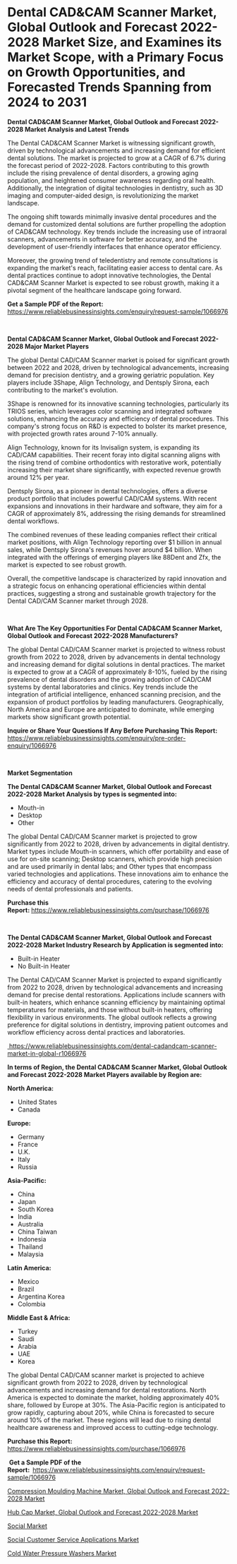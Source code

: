 <p><h1>Dental CAD&CAM Scanner Market, Global Outlook and Forecast 2022-2028 Market Size, and Examines its Market Scope, with a Primary Focus on Growth Opportunities, and Forecasted Trends Spanning from 2024 to 2031</h1></p><p><strong>Dental CAD&CAM Scanner Market, Global Outlook and Forecast 2022-2028 Market Analysis and Latest Trends</strong></p>
<p><p>The Dental CAD&CAM Scanner Market is witnessing significant growth, driven by technological advancements and increasing demand for efficient dental solutions. The market is projected to grow at a CAGR of 6.7% during the forecast period of 2022-2028. Factors contributing to this growth include the rising prevalence of dental disorders, a growing aging population, and heightened consumer awareness regarding oral health. Additionally, the integration of digital technologies in dentistry, such as 3D imaging and computer-aided design, is revolutionizing the market landscape.</p><p>The ongoing shift towards minimally invasive dental procedures and the demand for customized dental solutions are further propelling the adoption of CAD&CAM technology. Key trends include the increasing use of intraoral scanners, advancements in software for better accuracy, and the development of user-friendly interfaces that enhance operator efficiency. </p><p>Moreover, the growing trend of teledentistry and remote consultations is expanding the market's reach, facilitating easier access to dental care. As dental practices continue to adopt innovative technologies, the Dental CAD&CAM Scanner Market is expected to see robust growth, making it a pivotal segment of the healthcare landscape going forward.</p></p>
<p><strong>Get a Sample PDF of the Report:&nbsp;</strong> <a href="https://www.reliablebusinessinsights.com/enquiry/request-sample/1066976?utm_campaign=60&utm_medium=2&utm_source=Github&utm_content=ia&utm_term=04122024&utm_id=dental-cadcam-scanner-market-global-outlook-and-forecast-2022-2028">https://www.reliablebusinessinsights.com/enquiry/request-sample/1066976</a></p>
<p>&nbsp;</p>
<p><strong>Dental CAD&CAM Scanner Market, Global Outlook and Forecast 2022-2028 Major Market Players</strong></p>
<p><p>The global Dental CAD/CAM Scanner market is poised for significant growth between 2022 and 2028, driven by technological advancements, increasing demand for precision dentistry, and a growing geriatric population. Key players include 3Shape, Align Technology, and Dentsply Sirona, each contributing to the market's evolution.</p><p>3Shape is renowned for its innovative scanning technologies, particularly its TRIOS series, which leverages color scanning and integrated software solutions, enhancing the accuracy and efficiency of dental procedures. This company's strong focus on R&D is expected to bolster its market presence, with projected growth rates around 7-10% annually.</p><p>Align Technology, known for its Invisalign system, is expanding its CAD/CAM capabilities. Their recent foray into digital scanning aligns with the rising trend of combine orthodontics with restorative work, potentially increasing their market share significantly, with expected revenue growth around 12% per year.</p><p>Dentsply Sirona, as a pioneer in dental technologies, offers a diverse product portfolio that includes powerful CAD/CAM systems. With recent expansions and innovations in their hardware and software, they aim for a CAGR of approximately 8%, addressing the rising demands for streamlined dental workflows.</p><p>The combined revenues of these leading companies reflect their critical market positions, with Align Technology reporting over $1 billion in annual sales, while Dentsply Sirona's revenues hover around $4 billion. When integrated with the offerings of emerging players like 88Dent and Zfx, the market is expected to see robust growth.</p><p>Overall, the competitive landscape is characterized by rapid innovation and a strategic focus on enhancing operational efficiencies within dental practices, suggesting a strong and sustainable growth trajectory for the Dental CAD/CAM Scanner market through 2028.</p></p>
<p>&nbsp;</p>
<p><strong>What Are The Key Opportunities For Dental CAD&CAM Scanner Market, Global Outlook and Forecast 2022-2028 Manufacturers?</strong></p>
<p><p>The global Dental CAD/CAM Scanner market is projected to witness robust growth from 2022 to 2028, driven by advancements in dental technology and increasing demand for digital solutions in dental practices. The market is expected to grow at a CAGR of approximately 8-10%, fueled by the rising prevalence of dental disorders and the growing adoption of CAD/CAM systems by dental laboratories and clinics. Key trends include the integration of artificial intelligence, enhanced scanning precision, and the expansion of product portfolios by leading manufacturers. Geographically, North America and Europe are anticipated to dominate, while emerging markets show significant growth potential.</p></p>
<p><strong>Inquire or Share Your Questions If Any Before Purchasing This Report:</strong> <a href="https://www.reliablebusinessinsights.com/enquiry/pre-order-enquiry/1066976?utm_campaign=60&utm_medium=2&utm_source=Github&utm_content=ia&utm_term=04122024&utm_id=dental-cadcam-scanner-market-global-outlook-and-forecast-2022-2028">https://www.reliablebusinessinsights.com/enquiry/pre-order-enquiry/1066976</a></p>
<p>&nbsp;</p>
<p><strong>Market Segmentation</strong></p>
<p><strong>The Dental CAD&CAM Scanner Market, Global Outlook and Forecast 2022-2028 Market Analysis by types is segmented into:</strong></p>
<p><ul><li>Mouth-in</li><li>Desktop</li><li>Other</li></ul></p>
<p><p>The global Dental CAD/CAM Scanner market is projected to grow significantly from 2022 to 2028, driven by advancements in digital dentistry. Market types include Mouth-in scanners, which offer portability and ease of use for on-site scanning; Desktop scanners, which provide high precision and are used primarily in dental labs; and Other types that encompass varied technologies and applications. These innovations aim to enhance the efficiency and accuracy of dental procedures, catering to the evolving needs of dental professionals and patients.</p></p>
<p><strong>Purchase this Report:&nbsp;</strong><a href="https://www.reliablebusinessinsights.com/purchase/1066976?utm_campaign=60&utm_medium=2&utm_source=Github&utm_content=ia&utm_term=04122024&utm_id=dental-cadcam-scanner-market-global-outlook-and-forecast-2022-2028">https://www.reliablebusinessinsights.com/purchase/1066976</a></p>
<p>&nbsp;</p>
<p><strong>The Dental CAD&CAM Scanner Market, Global Outlook and Forecast 2022-2028 Market Industry Research by Application is segmented into:</strong></p>
<p><ul><li>Built-in Heater</li><li>No Built-in Heater</li></ul></p>
<p><p>The Dental CAD/CAM Scanner Market is projected to expand significantly from 2022 to 2028, driven by technological advancements and increasing demand for precise dental restorations. Applications include scanners with built-in heaters, which enhance scanning efficiency by maintaining optimal temperatures for materials, and those without built-in heaters, offering flexibility in various environments. The global outlook reflects a growing preference for digital solutions in dentistry, improving patient outcomes and workflow efficiency across dental practices and laboratories.</p></p>
<p><a href="https://www.reliablebusinessinsights.com/dental-cadandcam-scanner-market-in-global-r1066976?utm_campaign=60&utm_medium=2&utm_source=Github&utm_content=ia&utm_term=04122024&utm_id=dental-cadcam-scanner-market-global-outlook-and-forecast-2022-2028">&nbsp;https://www.reliablebusinessinsights.com/dental-cadandcam-scanner-market-in-global-r1066976</a></p>
<p><strong>In terms of Region, the Dental CAD&CAM Scanner Market, Global Outlook and Forecast 2022-2028 Market Players available by Region are:</strong></p>
<p>
    <p> <strong> North America: </strong>
        <ul>
            <li>United States</li>
            <li>Canada</li>
        </ul>
        </p> 
    <p> <strong> Europe: </strong>
        <ul>
            <li>Germany</li>
            <li>France</li>
            <li>U.K.</li>
            <li>Italy</li>
            <li>Russia</li>
        </ul>
        </p> 
    <p> <strong> Asia-Pacific: </strong>
        <ul>
            <li>China</li>
            <li>Japan</li>
            <li>South Korea</li>
            <li>India</li>
            <li>Australia</li>
            <li>China Taiwan</li>
            <li>Indonesia</li>
            <li>Thailand</li>
            <li>Malaysia</li>
        </ul>
        </p> 
    <p> <strong> Latin America: </strong>
        <ul>
            <li>Mexico</li>
            <li>Brazil</li>
            <li>Argentina Korea</li>
            <li>Colombia</li>
        </ul>
        </p> 
    <p> <strong> Middle East & Africa: </strong>
        <ul>
            <li>Turkey</li>
            <li>Saudi</li>
            <li>Arabia</li>
            <li>UAE</li>
            <li>Korea</li>
        </ul>
    </p>
    </p>
<p><p>The global Dental CAD/CAM scanner market is projected to achieve significant growth from 2022 to 2028, driven by technological advancements and increasing demand for dental restorations. North America is expected to dominate the market, holding approximately 40% share, followed by Europe at 30%. The Asia-Pacific region is anticipated to grow rapidly, capturing about 20%, while China is forecasted to secure around 10% of the market. These regions will lead due to rising dental healthcare awareness and improved access to cutting-edge technology.</p></p>
<p><strong>Purchase this Report: </strong><a href="https://www.reliablebusinessinsights.com/purchase/1066976?utm_campaign=60&utm_medium=2&utm_source=Github&utm_content=ia&utm_term=04122024&utm_id=dental-cadcam-scanner-market-global-outlook-and-forecast-2022-2028">https://www.reliablebusinessinsights.com/purchase/1066976</a></p>
<p>&nbsp;<strong>Get a Sample PDF of the Report:&nbsp;&nbsp;</strong><a href="https://www.reliablebusinessinsights.com/enquiry/request-sample/1066976?utm_campaign=60&utm_medium=2&utm_source=Github&utm_content=ia&utm_term=04122024&utm_id=dental-cadcam-scanner-market-global-outlook-and-forecast-2022-2028">https://www.reliablebusinessinsights.com/enquiry/request-sample/1066976</a></p>
<p><strong></strong></p>
<p><p><a href="https://github.com/FahadAhmed223/Market-Research-Report-List-1/blob/main/compression-moulding-machine-market-global-outlook-and-forecast-2022-2028-market.md?utm_campaign=60&utm_medium=2&utm_source=Github&utm_content=ia&utm_term=04122024&utm_id=dental-cadcam-scanner-market-global-outlook-and-forecast-2022-2028">Compression Moulding Machine Market, Global Outlook and Forecast 2022-2028 Market</a></p><p><a href="https://github.com/NargisHussain432/Market-Research-Report-List-1/blob/main/hub-cap-market-global-outlook-and-forecast-2022-2028-market.md?utm_campaign=60&utm_medium=2&utm_source=Github&utm_content=ia&utm_term=04122024&utm_id=dental-cadcam-scanner-market-global-outlook-and-forecast-2022-2028">Hub Cap Market, Global Outlook and Forecast 2022-2028 Market</a></p><p><a href="https://issuu.com/reportprime-2/docs/social-market-size-2030.pptx?utm_campaign=60&utm_medium=2&utm_source=Github&utm_content=ia&utm_term=04122024&utm_id=dental-cadcam-scanner-market-global-outlook-and-forecast-2022-2028">Social Market</a></p><p><a href="https://issuu.com/reportprime-2/docs/social-customer-service-applications-market-size-2?utm_campaign=60&utm_medium=2&utm_source=Github&utm_content=ia&utm_term=04122024&utm_id=dental-cadcam-scanner-market-global-outlook-and-forecast-2022-2028">Social Customer Service Applications Market</a></p><p><a href="https://www.linkedin.com/pulse/unlocking-growth-potential-strategic-analysis-cold-water-b7hne?utm_campaign=60&utm_medium=2&utm_source=Github&utm_content=ia&utm_term=04122024&utm_id=dental-cadcam-scanner-market-global-outlook-and-forecast-2022-2028">Cold Water Pressure Washers Market</a></p></p>